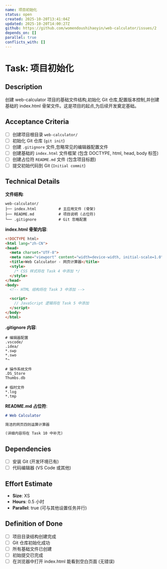 ```yaml
---
name: 项目初始化
status: open
created: 2025-10-20T13:41:04Z
updated: 2025-10-20T14:00:27Z
github: https://github.com/womendoushihaoyin/web-calculator/issues/2
depends_on: []
parallel: true
conflicts_with: []
---
```


# Task: 项目初始化

## Description

创建 web-calculator 项目的基础文件结构,初始化 Git 仓库,配置版本控制,并创建基础的 index.html 骨架文件。这是项目的起点,为后续开发奠定基础。

## Acceptance Criteria

- [ ] 创建项目根目录 `web-calculator/`
- [ ] 初始化 Git 仓库 (`git init`)
- [ ] 创建 `.gitignore` 文件,忽略常见的编辑器配置文件
- [ ] 创建基础的 `index.html` 文件框架 (包含 DOCTYPE, html, head, body 标签)
- [ ] 创建占位符 `README.md` 文件 (包含项目标题)
- [ ] 提交初始代码到 Git (`Initial commit`)

## Technical Details

**文件结构**:
```
web-calculator/
├── index.html          # 主应用文件 (骨架)
├── README.md           # 项目说明 (占位符)
└── .gitignore          # Git 忽略配置
```

**index.html 骨架内容**:
```html
<!DOCTYPE html>
<html lang="zh-CN">
<head>
  <meta charset="UTF-8">
  <meta name="viewport" content="width=device-width, initial-scale=1.0">
  <title>Web Calculator - 网页计算器</title>
  <style>
    /* CSS 样式将在 Task 4 中添加 */
  </style>
</head>
<body>
  <!-- HTML 结构将在 Task 3 中添加 -->

  <script>
    // JavaScript 逻辑将在 Task 5 中添加
  </script>
</body>
</html>
```

**.gitignore 内容**:
```
# 编辑器配置
.vscode/
.idea/
*.swp
*.swo
*~

# 操作系统文件
.DS_Store
Thumbs.db

# 临时文件
*.log
*.tmp
```

**README.md 占位符**:
```markdown
# Web Calculator

简洁的网页四则运算计算器

(详细内容将在 Task 10 中补充)
```

## Dependencies

- [ ] 安装 Git (开发环境已有)
- [ ] 代码编辑器 (VS Code 或其他)

## Effort Estimate

- **Size**: XS
- **Hours**: 0.5 小时
- **Parallel**: true (可与其他设置任务并行)

## Definition of Done

- [ ] 项目目录结构创建完成
- [ ] Git 仓库初始化成功
- [ ] 所有基础文件已创建
- [ ] 初始提交已完成
- [ ] 在浏览器中打开 index.html 能看到空白页面 (无错误)
